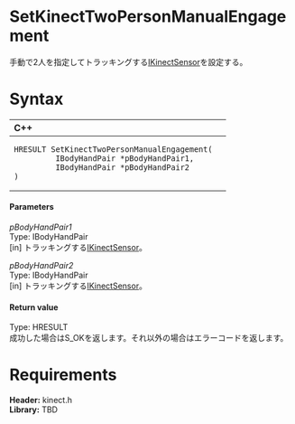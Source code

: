 SetKinectTwoPersonManualEngagement  
==================================  

手動で2人を指定してトラッキングする[IKinectSensor](../Interfaces/IKinectSensor_Interface.md)を設定する。 <span id="syntaxSection"></span>

Syntax  
======  

<table>
<colgroup>
<col width="100%" />
</colgroup>
<thead>
<tr class="header">
<th align="left">C++</th>
</tr>
</thead>
<tbody>
<tr class="odd">
<td align="left"><pre><code>HRESULT SetKinectTwoPersonManualEngagement(  
         IBodyHandPair *pBodyHandPair1,  
         IBodyHandPair *pBodyHandPair2  
)</code></pre></td>
</tr>
</tbody>
</table>

<span id="ID4EG"></span>
#### Parameters  

*pBodyHandPair1*    
Type: IBodyHandPair  
[in] トラッキングする[IKinectSensor](../Interfaces/IKinectSensor_Interface.md)。  

*pBodyHandPair2*    
Type: IBodyHandPair  
[in] トラッキングする[IKinectSensor](../Interfaces/IKinectSensor_Interface.md)。  

<span id="ID4EN"></span>
#### Return value  

Type: HRESULT  
成功した場合はS\_OKを返します。それ以外の場合はエラーコードを返します。  

<span id="requirements"></span>

Requirements  
============  

**Header:** kinect.h  
**Library:** TBD  



<!--Please do not edit the data in the comment block below.-->
<!--
TOCTitle : SetKinectTwoPersonManualEngagement
RLTitle : SetKinectTwoPersonManualEngagement
KeywordK : SetKinectTwoPersonManualEngagement
KeywordF : SetKinectTwoPersonManualEngagement
KeywordF : Microsoft.Kinect.kinect.SetKinectTwoPersonManualEngagement(IBodyHandPair,IBodyHandPair)
KeywordA : M:Microsoft.Kinect.kinect.SetKinectTwoPersonManualEngagement(IBodyHandPair,IBodyHandPair)
AssetID : M:Microsoft.Kinect.kinect.SetKinectTwoPersonManualEngagement(IBodyHandPair,IBodyHandPair)
Locale : en-us
CommunityContent : 1
APIType : Managed
APILocation : 
APIName : Microsoft.Kinect.kinect.SetKinectTwoPersonManualEngagement
TargetOS : Windows
TopicType : kbSyntax
DevLang : C++
DocSet : K4Wv2
ProjType : K4Wv2Proj
Technology : Kinect for Windows
Product : Kinect for Windows SDK v2
productversion : 20
-->

